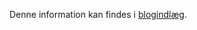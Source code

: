 Denne information kan findes i [blogindlæg](https://medium.com/@starkware/part-1-starknet-sovereignty-a-decentralization-proposal-bca3e98a01ef).